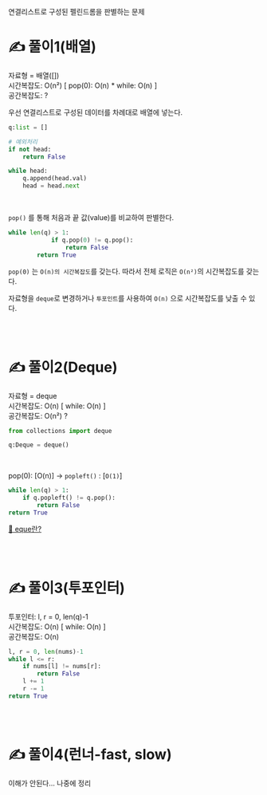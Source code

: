연결리스트로 구성된 펠린드롬을 판별하는 문제

# ✍️ 풀이1(배열)
자료형 = 배열([])<br>
시간복잡도: O(n²) [ pop(0): O(n) * while: O(n) ]<br/>
공간복잡도: ?


우선 연결리스트로 구성된 데이터를 차례대로 배열에 넣는다.

```python
q:list = []

# 예외처리
if not head:
    return False

while head:
    q.append(head.val)
    head = head.next
```

<br/>

```pop()``` 를 통해 처음과 끝 값(value)를 비교하여 판별한다.

```python
while len(q) > 1:
            if q.pop(0) != q.pop():
                return False
        return True
```

```pop(0)``` 는 ```O(n)의 시간복잡도```를 갖는다. 따라서 전체 로직은 ```O(n²)```의 시간복잡도를 갖는다. 


자료형을 ```deque```로 변경하거나 ```투포인트```를 사용하여 ```O(n)``` 
으로 시간복잡도를 낮출 수 있다.


<br/><br/>

# ✍️ 풀이2(Deque)
자료형 = deque<br/>
시간복잡도: O(n) [ while: O(n) ]<br/>
공간복잡도: O(n²) ?

```python
from collections import deque

q:Deque = deque()
```

<br/>

pop(0): [O(n)] -> ```popleft()``` : [```O(1)```]
```python
while len(q) > 1:
    if q.popleft() != q.pop():
        return False
return True
```

[🤔 eque란?](https://velog.io/@dltjq2323/Deque%EB%8D%B0%ED%81%90)


<br/><br/>

# ✍️ 풀이3(투포인터)
투포인터: l, r = 0, len(q)-1 <br/>
시간복잡도: O(n) [ while: O(n) ]<br/>
공간복잡도: O(n)

```python
l, r = 0, len(nums)-1
while l <= r:
    if nums[l] != nums[r]:
        return False
    l += 1
    r -= 1
return True
```

<br/><br/>

# ✍️ 풀이4(런너-fast, slow)

이해가 안된다... 나중에 정리
